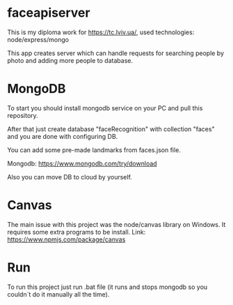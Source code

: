 # faceapiserver
This is my diploma work for https://tc.lviv.ua/, used technologies: node/express/mongo

This app creates server which can handle requests for searching people by photo and adding more people to database.

# MongoDB
To start you should install mongodb service on your PC and pull this repository.

After that just create database "faceRecognition" with collection "faces" and you are done with configuring DB.

You can add some pre-made landmarks from faces.json file.

Mongodb: https://www.mongodb.com/try/download

Also you can move DB to cloud by yourself.

# Canvas
The main issue with this project was the node/canvas library on Windows. It requires some extra programs to be install. Link: https://www.npmjs.com/package/canvas

# Run
To run this project just run .bat file (it runs and stops mongodb so you couldn`t do it manually all the time).
